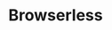 <!-- generated by markdown-notes-tree -->

# Browserless

<!-- optional markdown-notes-tree directory description starts here -->

<!-- optional markdown-notes-tree directory description ends here -->
